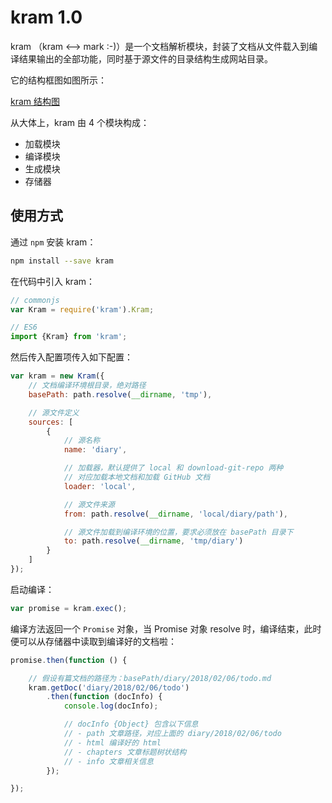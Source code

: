 # kram 1.0

kram （kram <--> mark :-)）是一个文档解析模块，封装了文档从文件载入到编译结果输出的全部功能，同时基于源文件的目录结构生成网站目录。

它的结构框图如图所示：

[kram 结构图](#./documents/img/kram.png)

从大体上，kram 由 4 个模块构成：

- 加载模块
- 编译模块
- 生成模块
- 存储器

## 使用方式

通过 `npm` 安装 kram：

```bash
npm install --save kram
```

在代码中引入 kram：

```javascript
// commonjs
var Kram = require('kram').Kram;

// ES6
import {Kram} from 'kram';
```

然后传入配置项传入如下配置：

```javascript
var kram = new Kram({
    // 文档编译环境根目录，绝对路径
    basePath: path.resolve(__dirname, 'tmp'),

    // 源文件定义
    sources: [
        {
            // 源名称
            name: 'diary',

            // 加载器，默认提供了 local 和 download-git-repo 两种
            // 对应加载本地文档和加载 GitHub 文档
            loader: 'local',

            // 源文件来源
            from: path.resolve(__dirname, 'local/diary/path'),

            // 源文件加载到编译环境的位置，要求必须放在 basePath 目录下
            to: path.resolve(__dirname, 'tmp/diary')
        }
    ]
});
```

启动编译：

```javascript
var promise = kram.exec();
```

编译方法返回一个 `Promise` 对象，当 Promise 对象 resolve 时，编译结束，此时便可以从存储器中读取到编译好的文档啦：

```javascript
promise.then(function () {

    // 假设有篇文档的路径为：basePath/diary/2018/02/06/todo.md
    kram.getDoc('diary/2018/02/06/todo')
        .then(function (docInfo) {
            console.log(docInfo);

            // docInfo {Object} 包含以下信息
            // - path 文章路径，对应上面的 diary/2018/02/06/todo
            // - html 编译好的 html
            // - chapters 文章标题树状结构
            // - info 文章相关信息
        });

});
```
